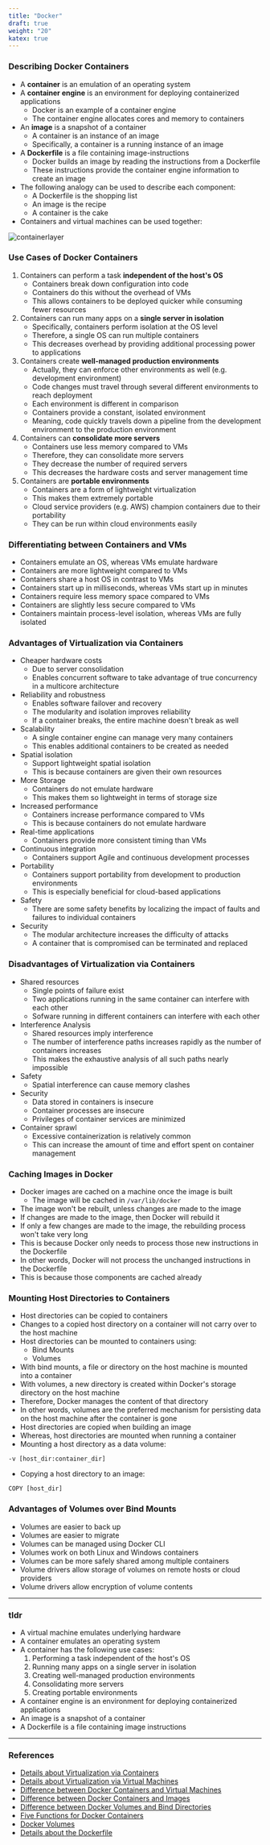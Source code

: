 ```yaml
---
title: "Docker"
draft: true
weight: "20"
katex: true
---
```


### Describing Docker Containers
- A **container** is an emulation of an operating system
- A **container engine** is an environment for deploying containerized applications
	- Docker is an example of a container engine
	- The container engine allocates cores and memory to containers
- An **image** is a snapshot of a container
	- A container is an instance of an image
	- Specifically, a container is a running instance of an image
- A **Dockerfile** is a file containing image-instructions
	- Docker builds an image by reading the instructions from a Dockerfile
	- These instructions provide the container engine information to create an image
- The following analogy can be used to describe each component:
	- A Dockerfile is the shopping list
	- An image is the recipe
	- A container is the cake
- Containers and virtual machines can be used together:

![containerlayer](/img/docker.svg)

### Use Cases of Docker Containers
1. Containers can perform a task **independent of the host's OS**
	- Containers break down configuration into code
	- Containers do this without the overhead of VMs
	- This allows containers to be deployed quicker while consuming fewer resources
2. Containers can run many apps on a **single server in isolation**
	- Specifically, containers perform isolation at the OS level
	- Therefore, a single OS can run multiple containers
	- This decreases overhead by providing additional processing power to applications
3. Containers create **well-managed production environments**
	- Actually, they can enforce other environments as well (e.g. development environment)
	- Code changes must travel through several different environments to reach deployment
	- Each environment is different in comparison
	- Containers provide a constant, isolated environment
	- Meaning, code quickly travels down a pipeline from the development environment to the production environment 
4. Containers can **consolidate more servers**
	- Containers use less memory compared to VMs
	- Therefore, they can consolidate more servers
	- They decrease the number of required servers
	- This decreases the hardware costs and server management time
5. Containers are **portable environments**
	- Containers are a form of lightweight virtualization
	- This makes them extremely portable
	- Cloud service providers (e.g. AWS) champion containers due to their portability
	- They can be run within cloud environments easily

### Differentiating between Containers and VMs 
- Containers emulate an OS, whereas VMs emulate hardware
- Containers are more lightweight compared to VMs
- Containers share a host OS in contrast to VMs
- Containers start up in milliseconds, whereas VMs start up in minutes
- Containers require less memory space compared to VMs
- Containers are slightly less secure compared to VMs
- Containers maintain process-level isolation, whereas VMs are fully isolated

### Advantages of Virtualization via Containers
- Cheaper hardware costs
	- Due to server consolidation
	- Enables concurrent software to take advantage of true concurrency in a multicore architecture
- Reliability and robustness
	- Enables software failover and recovery
	- The modularity and isolation improves reliability
	- If a container breaks, the entire machine doesn't break as well
- Scalability
	- A single container engine can manage very many containers
	- This enables additional containers to be created as needed
- Spatial isolation
	- Support lightweight spatial isolation
	- This is because containers are given their own resources
- More Storage
	- Containers do not emulate hardware
	- This makes them so lightweight in terms of storage size
- Increased performance
	- Containers increase performance compared to VMs
	- This is because containers do not emulate hardware
- Real-time applications
	- Containers provide more consistent timing than VMs
- Continuous integration
	- Containers support Agile and continuous development processes
- Portability
	- Containers support portability from development to production environments
	- This is especially beneficial for cloud-based applications
- Safety
	- There are some safety benefits by localizing the impact of faults and failures to individual containers
- Security
	- The modular architecture increases the difficulty of attacks
	- A container that is compromised can be terminated and replaced

### Disadvantages of Virtualization via Containers
- Shared resources
	- Single points of failure exist
	- Two applications running in the same container can interfere with each other
	- Sofware running in different containers can interfere with each other
- Interference Analysis
	- Shared resources imply interference
	- The number of interference paths increases rapidly as the number of containers increases
	- This makes the exhaustive analysis of all such paths nearly impossible
- Safety
	- Spatial interference can cause memory clashes
- Security
	- Data stored in containers is insecure
	- Container processes are insecure
	- Privileges of container services are minimized
- Container sprawl
	- Excessive containerization is relatively common
	- This can increase the amount of time and effort spent on container management

### Caching Images in Docker
- Docker images are cached on a machine once the image is built
	- The image will be cached in `/var/lib/docker`
- The image won't be rebuilt, unless changes are made to the image
- If changes are made to the image, then Docker will rebuild it
- If only a few changes are made to the image, the rebuilding process won't take very long
- This is because Docker only needs to process those new instructions in the Dockerfile
- In other words, Docker will not process the unchanged instructions in the Dockerfile
- This is because those components are cached already

### Mounting Host Directories to Containers
- Host directories can be copied to containers
- Changes to a copied host directory on a container will not carry over to the host machine
- Host directories can be mounted to containers using:
	- Bind Mounts
	- Volumes
- With bind mounts, a file or directory on the host machine is mounted into a container
- With volumes, a new directory is created within Docker's storage directory on the host machine
- Therefore, Docker manages the content of that directory
- In other words, volumes are the preferred mechanism for persisting data on the host machine after the container is gone
- Host directories are copied when building an image
- Whereas, host directories are mounted when running a container
- Mounting a host directory as a data volume:
```
-v [host_dir:container_dir]	
```
- Copying a host directory to an image:
```
COPY [host_dir]
```

### Advantages of Volumes over Bind Mounts
- Volumes are easier to back up
- Volumes are easier to migrate
- Volumes can be managed using Docker CLI
- Volumes work on both Linux and Windows containers
- Volumes can be more safely shared among multiple containers
- Volume drivers allow storage of volumes on remote hosts or cloud providers
- Volume drivers allow encryption of volume contents

---

### tldr
- A virtual machine emulates underlying hardware
- A container emulates an operating system
- A container has the following use cases:
	1. Performing a task independent of the host's OS
	2. Running many apps on a single server in isolation
	3. Creating well-managed production environments
	4. Consolidating more servers
	5. Creating portable environments
- A container engine is an environment for deploying containerized applications
- An image is a snapshot of a container
- A Dockerfile is a file containing image instructions

---

### References
- [Details about Virtualization via Containers](https://insights.sei.cmu.edu/sei_blog/2017/09/virtualization-via-containers.html)
- [Details about Virtualization via Virtual Machines](https://insights.sei.cmu.edu/sei_blog/2017/09/virtualization-via-virtual-machines.html)
- [Difference between Docker Containers and Virtual Machines](https://stackoverflow.com/a/16048358/12777044)
- [Difference between Docker Containers and Images](https://stackoverflow.com/a/23736802/12777044)
- [Difference between Docker Volumes and Bind Directories](https://stackoverflow.com/a/49173474/12777044)
- [Five Functions for Docker Containers](https://www.rcrwireless.com/20170822/five-container-use-cases-tag27-tag99)
- [Docker Volumes](https://docs.docker.com/storage/volumes/)
- [Details about the Dockerfile](https://docs.microsoft.com/en-us/virtualization/windowscontainers/manage-docker/manage-windows-dockerfile)
